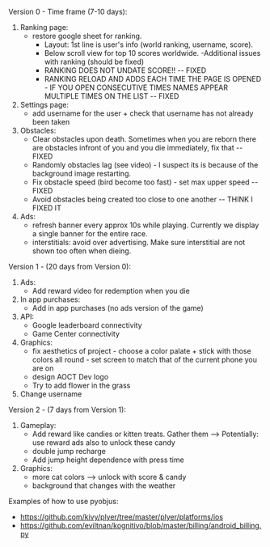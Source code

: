 Version 0 - Time frame (7-10 days):
1.  Ranking page: 
	- restore google sheet for ranking. 
		- Layout: 1st line is user's info (world ranking, username, score). 
		- Below scroll view for top 10 scores worldwide.
	-Additional issues with ranking (should be fixed)
		- RANKING DOES NOT UNDATE SCORE!! -- FIXED
		- RANKING RELOAD AND ADDS EACH TIME THE PAGE IS OPENED - IF YOU OPEN CONSECUTIVE TIMES NAMES APPEAR MULTIPLE TIMES ON THE LIST -- FIXED
2. Settings page:
	- add username for the user + check that username has not already been taken
3. Obstacles:
	- Clear obstacles upon death. Sometimes when you are reborn there are obstacles infront of you and you die immediately, fix that -- FIXED
	- Randomly obstacles lag (see video) - I suspect its is because of the background image restarting. 
	- Fix obstacle speed (bird become too fast) - set max upper speed	-- FIXED
	- Avoid obstacles being created too close to one another -- THINK I FIXED IT
4. Ads:
	- refresh banner every approx 10s while playing. Currently we display a single banner for the entire race. 
	- interstitials: avoid over advertising. Make sure interstitial are not shown too often when dieing. 

Version 1 - (20 days from Version 0):
1. Ads:
	- Add reward video for redemption when you die
2. In app purchases: 
	- Add in app purchases (no ads version of the game)
3. API:
	- Google leaderboard connectivity
	- Game Center connectivity
4. Graphics:
	- fix aesthetics of project - choose a color palate + stick with those colors all round - set screen to match that of the current phone you are on
	- design AOCT Dev logo
	- Try to add flower in the grass
5. Change username

Version 2 - (7 days from Version 1):
1. Gameplay:
	- Add reward like candies or kitten treats. Gather them --> Potentially: use reward ads also to unlock these candy
	- double jump recharge
	- Add jump height dependence with press time
2. Graphics: 
	- more cat colors --> unlock with score & candy
	- background that changes with the weather


Examples of how to use pyobjus:
- https://github.com/kivy/plyer/tree/master/plyer/platforms/ios
- https://github.com/eviltnan/kognitivo/blob/master/billing/android_billing.py

